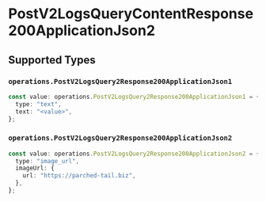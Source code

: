 # PostV2LogsQueryContentResponse200ApplicationJson2


## Supported Types

### `operations.PostV2LogsQuery2Response200ApplicationJson1`

```typescript
const value: operations.PostV2LogsQuery2Response200ApplicationJson1 = {
  type: "text",
  text: "<value>",
};
```

### `operations.PostV2LogsQuery2Response200ApplicationJson2`

```typescript
const value: operations.PostV2LogsQuery2Response200ApplicationJson2 = {
  type: "image_url",
  imageUrl: {
    url: "https://parched-tail.biz",
  },
};
```


